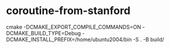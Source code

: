 # coroutine-from-stanford

cmake -DCMAKE_EXPORT_COMPILE_COMMANDS=ON -DCMAKE_BUILD_TYPE=Debug -DCMAKE_INSTALL_PREFIX=/home/ubuntu2004/bin  -S . -B build/
